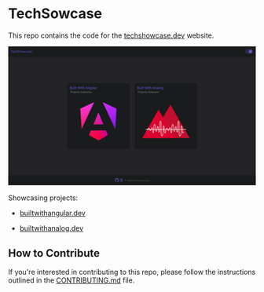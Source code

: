 # TechSowcase

This repo contains the code for the [techshowcase.dev](https://techshowcase.dev) website.

[![TechSowcase](./src/assets/images/techshowcase.jpg)](https://techshowcase.dev)

Showcasing projects:

- [builtwithangular.dev](https://builtwithangular.dev)

- [builtwithanalog.dev](https://builtwithanalog.dev)

## How to Contribute

If you're interested in contributing to this repo, please follow the instructions outlined in the [CONTRIBUTING.md](CONTRIBUTING.md) file.
